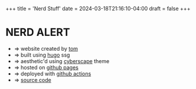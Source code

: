 +++
title = 'Nerd Stuff'
date = 2024-03-18T21:16:10-04:00
draft = false
+++

# NERD ALERT

- => website created by [tom](https://github.com/tomwarner13)
- => built using [hugo](https://gohugo.io) ssg
- => aesthetic'd using [cyberscape](https://cyberscape.isak.me/) theme
- => hosted on [github pages](https://gohugo.io/hosting-and-deployment/hosting-on-github/)
- => deployed with [github actions](https://docs.github.com/en/actions)
- => [source code](https://github.com/tomwarner13/soniclobster)